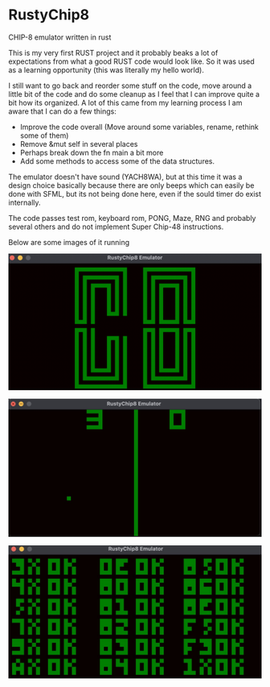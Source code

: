 # RustyChip8
CHIP-8 emulator written in rust


This is my very first RUST project and it probably beaks a lot of expectations from what a good RUST code would look like.
So it was used as a learning opportunity (this was literally my hello world).

I still want to go back and reorder some stuff on the code, move around a little bit of the code and do some cleanup as I feel that I
can improve quite a bit how its organized.
A lot of this came from my learning process I am aware that I can do a few things:
- Improve the code overall (Move around some variables, rename, rethink some of them)
- Remove &mut self in several places
- Perhaps break down the fn main a bit more
- Add some methods to access some of the data structures.


The emulator doesn't have sound (YACH8WA), but at this time it was a design choice basically because there are only beeps
which can easily be done with SFML, but its not being done here, even if the sould timer do exist internally.

The code passes test rom, keyboard rom, PONG, Maze, RNG and probably several others and do not implement Super Chip-48 instructions.

Below are some images of it running

![It works](https://github.com/AlexPeixoto/RustyChip8/blob/main/imgs/logo_ch8.png)

![Pong](https://github.com/AlexPeixoto/RustyChip8/blob/main/imgs/pong.jpeg)

![Tests](https://github.com/AlexPeixoto/RustyChip8/blob/main/imgs/tests.jpeg)

